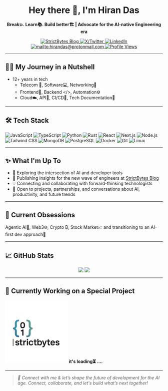 <!-- HEADER -->
<h1 align="center">Hey there 👋, I'm Hiran Das</h1>
<p align="center">
  <b>Break💥. Learn📚. Build better🏗️ | Advocate for the AI-native Engineering era</b>
</p>

<div align="center">
  <a href="https://strictbytes.hashnode.dev/" target="_blank">
    <img src="https://img.shields.io/badge/Blog-Strictbytes-2962ff?style=flat&logo=hashnode&logoColor=white" alt="StrictBytes Blog" />
  </a>
  <a href="https://x.com/hirandas2610" target="_blank">
    <img src="https://img.shields.io/badge/X-@hirandas2610-000000?style=flat&logo=twitter&logoColor=white" alt="X/Twitter" />
  </a>
  <a href="https://linkedin.com/in/hirandas2610" target="_blank">
    <img src="https://img.shields.io/badge/LinkedIn-hirandas2610-0077B5?style=flat&logo=linkedin&logoColor=white" alt="LinkedIn" />
  </a>
  <a href="https://github.com/hirandas2610">
    <img src="https://img.shields.io/badge/Email-hirandas@protonmail.com-red?style=flat&logo=gmail&logoColor=white" alt="mailto:hirandas@protonmail.com" />
  </a>
  <a href="https://github.com/hirandas2610">
    <img src="https://komarev.com/ghpvc/?username=hirandas2610&style=flat-square&color=blue" alt="Profile Views" />
  </a>
</div>

---

## 🧑‍💻 My Journey in a Nutshell

- 12+ years in tech
   - Telecom 📶, Software💻, Networking🛜
   - Frontend🎨, Backend </>, Automation⚙️
   - Cloud☁️, API🔌, CI/CD🔄, Tech Documentation📝

---

## 🛠️ Tech Stack

![JavaScript](https://img.shields.io/badge/-JavaScript-181717?style=flat&logo=javascript)
![TypeScript](https://img.shields.io/badge/-TypeScript-181717?style=flat&logo=typescript)
![Python](https://img.shields.io/badge/-Python-181717?style=flat&logo=python)
![Rust](https://img.shields.io/badge/-Rust-181717?style=flat&logo=rust)
![React](https://img.shields.io/badge/-React-181717?style=flat&logo=react)
![Next.js](https://img.shields.io/badge/-Next.js-181717?style=flat&logo=next.js)
![Node.js](https://img.shields.io/badge/-Node.js-181717?style=flat&logo=node.js)
![Tailwind CSS](https://img.shields.io/badge/-Tailwind_CSS-181717?style=flat&logo=tailwindcss)
![MongoDB](https://img.shields.io/badge/-MongoDB-181717?style=flat&logo=mongodb)
![PostgreSQL](https://img.shields.io/badge/-PostgreSQL-181717?style=flat&logo=postgresql)
![Docker](https://img.shields.io/badge/-Docker-181717?style=flat&logo=docker)
![Git](https://img.shields.io/badge/-Git-181717?style=flat&logo=git)
![Linux](https://img.shields.io/badge/-Linux-181717?style=flat&logo=linux)

---

## ✨ What I'm Up To

- 🧪 Exploring the intersection of AI and developer tools
- 📝 Publishing insights for the new wave of engineers at [StrictBytes Blog](https://strictbytes.hashnode.dev)
- 💡 Connecting and collaborating with forward-thinking technologists
- 👀 Open to projects, partnerships, and conversations about AI, productivity, and future trends

---

## 🌱 Current Obsessions

Agentic AI👾, Web3🌐, Crypto ₿, Stock Market📈 and transitioning to an AI-first dev approach🧠

---

## 📈 GitHub Stats

<p align="center">
  <img src="https://github-readme-stats.vercel.app/api?username=hirandas2610&show_icons=true&theme=tokyonight" width="45%" />
  <img src="https://github-readme-streak-stats.herokuapp.com/?user=hirandas2610&theme=tokyonight" width="45%" />
</p>

---

## 🔧 Currently Working on a Special Project
<p align="left">
  <img src="strictbytes_logo_01.png" width="200" height="200" alt="Strictbytes logo" /> <b>it's loading⏳ ....</b>
</p>

  

---

> _🤝 Connect with me & let’s shape the future of development for the AI age. Connect, collaborate, and let's build what’s next together!_

